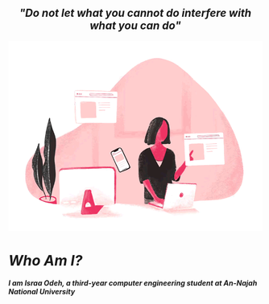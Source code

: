<h2 align = "center"> <b> <i> "Do not let what you cannot do interfere with what you can do" <i> </h2> </p>
<img src="Programmer.gif" alt="A GIF of a programmer">
<h1> Who Am I? </h1>
<p>  I am Israa Odeh, a third-year computer engineering student at An-Najah National University </p>
